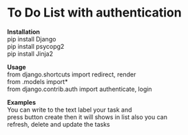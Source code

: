 # To Do List with authentication

**Installation**<br />
pip install Django<br />
pip install psycopg2<br />
pip install Jinja2 <br />

**Usage**<br />
from django.shortcuts import redirect, render <br />
from .models import* <br />
from django.contrib.auth import authenticate, login <br />

**Examples**<br />
You can write to the text label your task and <br />
press button create then it will shows in list also you can <br />
refresh, delete and update the tasks
